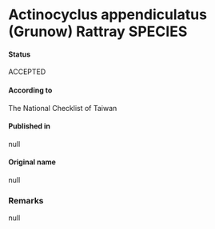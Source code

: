 Actinocyclus appendiculatus (Grunow) Rattray SPECIES
=======

#### Status
ACCEPTED

#### According to
The National Checklist of Taiwan

#### Published in
null

#### Original name
null

### Remarks
null
